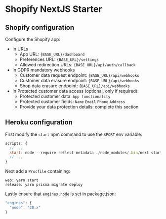 # Shopify NextJS Starter

## Shopify configuration

Configure the Shopify app:

- In URLs
  - App URL: `{BASE_URL}/dashboard`
  - Preferences URL: `{BASE_URL}/settings`
  - Allowed redirection URLs: `{BASE_URL}/api/auth/callback`
- In GDPR mandatory webhooks
  - Customer data request endpoint: `{BASE_URL}/api/webhooks`
  - Customer data erasure endpoint: `{BASE_URL}/api/webhooks`
  - Shop data erasure endpoint: `{BASE_URL}/api/webhooks`
- In Protected customer data access (optional, only if required):
  - Protected customer data: `App functionality`
  - Protected customer fields: `Name` `Email` `Phone` `Address`
  - Provide your data protection details: complete this section

## Heroku configuration

First modify the `start` npm command to use the `$PORT` env variable:

```js
scripts: {
  // ...
  start: node --require reflect-metadata ./node_modules/.bin/next start -p $PORT
  // ...
}
```

Next add a `Procfile` containing:

```shell
web: yarn start
release: yarn prisma migrate deploy
```

Lastly ensure that `engines.node` is set in package.json:

```js
"engines": {
  "node": "20.x"
}
```
